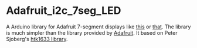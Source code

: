 # Adafruit_i2c_7seg_LED
A Arduino library for Adafruit 7-segment displays like
[this](https://www.adafruit.com/products/879) or
[that](https://www.adafruit.com/products/1269). The library is much simpler
than the library provided by
[Adafruit](https://github.com/adafruit/Adafruit-LED-Backpack-Library). It based
on Peter Sjoberg's  [htk1633 library](https://github.com/lpaseen/ht16k33).
